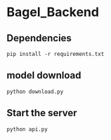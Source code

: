 # Bagel_Backend

## Dependencies 
```pip install -r requirements.txt```

## model download 
```python download.py```

## Start the server
```python api.py```
